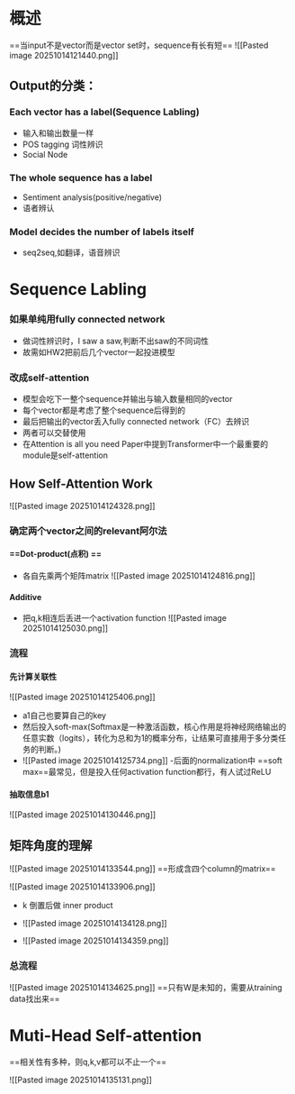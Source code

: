 # 概述
==当input不是vector而是vector set时，sequence有长有短==
![[Pasted image 20251014121440.png]]

## Output的分类：
### Each vector has a label(Sequence Labling)
- 输入和输出数量一样
- POS tagging 词性辨识
- Social Node
### The whole sequence has a label

- Sentiment analysis(positive/negative)
- 语者辨认
### Model decides the number of  labels itself

- seq2seq,如翻译，语音辨识

# Sequence Labling

### 如果单纯用fully connected network

- 做词性辨识时，I saw a saw,判断不出saw的不同词性
- 故需如HW2把前后几个vector一起投进模型
### 改成self-attention

- 模型会吃下一整个sequence并输出与输入数量相同的vector
- 每个vector都是考虑了整个sequence后得到的
- 最后把输出的vector丢入fully connected network（FC）去辨识
- 两者可以交替使用
- 在Attention is all you need Paper中提到Transformer中一个最重要的module是self-attention

## How Self-Attention Work

![[Pasted image 20251014124328.png]]
### 确定两个vector之间的relevant阿尔法

#### ==Dot-product(点积) ==
- 各自先乘两个矩阵matrix
![[Pasted image 20251014124816.png]]


#### Additive
- 把q,k相连后丢进一个activation function
![[Pasted image 20251014125030.png]]
### 流程

#### 先计算关联性

![[Pasted image 20251014125406.png]]

- a1自己也要算自己的key
- 然后投入soft-max(Softmax是一种激活函数，核心作用是将神经网络输出的任意实数（logits），转化为总和为1的概率分布，让结果可直接用于多分类任务的判断。)
- ![[Pasted image 20251014125734.png]]
-后面的normalization中 ==soft max==最常见，但是投入任何activation function都行，有人试过ReLU
#### 抽取信息b1

![[Pasted image 20251014130446.png]]

## 矩阵角度的理解
![[Pasted image 20251014133544.png]]
==形成含四个column的matrix==

![[Pasted image 20251014133906.png]]
- k 倒置后做 inner product

- ![[Pasted image 20251014134128.png]]
- ![[Pasted image 20251014134359.png]]
 ###  总流程
 ![[Pasted image 20251014134625.png]]
 ==只有W是未知的，需要从training data找出来==


# Muti-Head Self-attention

==相关性有多种，则q,k,v都可以不止一个==

![[Pasted image 20251014135131.png]]

